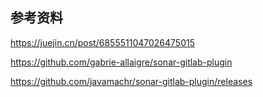 


## 参考资料

https://juejin.cn/post/6855511047026475015

https://github.com/gabrie-allaigre/sonar-gitlab-plugin

https://github.com/javamachr/sonar-gitlab-plugin/releases